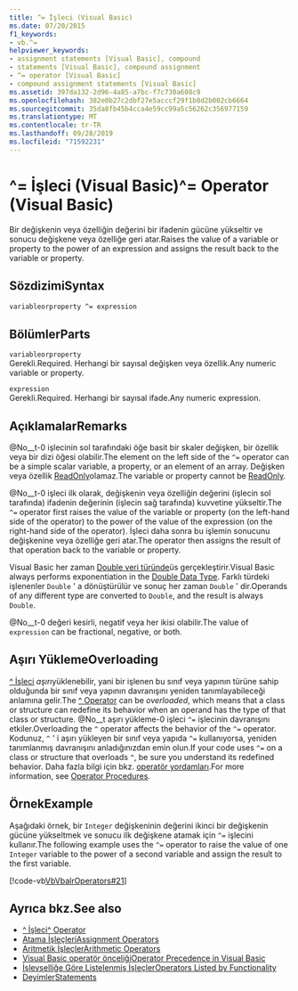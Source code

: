 ```yaml
---
title: ^= İşleci (Visual Basic)
ms.date: 07/20/2015
f1_keywords:
- vb.^=
helpviewer_keywords:
- assignment statements [Visual Basic], compound
- statements [Visual Basic], compound assignment
- ^= operator [Visual Basic]
- compound assignment statements [Visual Basic]
ms.assetid: 397da132-2d96-4a85-a7bc-f7c730a608c9
ms.openlocfilehash: 382e0b27c2dbf27e5acccf29f1b8d2b002cb6664
ms.sourcegitcommit: 35da8fb45b4cca4e59cc99a5c56262c356977159
ms.translationtype: MT
ms.contentlocale: tr-TR
ms.lasthandoff: 09/28/2019
ms.locfileid: "71592231"
---
```

# <a name="-operator-visual-basic"></a><span data-ttu-id="e8fbf-102">^= İşleci (Visual Basic)</span><span class="sxs-lookup"><span data-stu-id="e8fbf-102">^= Operator (Visual Basic)</span></span>
<span data-ttu-id="e8fbf-103">Bir değişkenin veya özelliğin değerini bir ifadenin gücüne yükseltir ve sonucu değişkene veya özelliğe geri atar.</span><span class="sxs-lookup"><span data-stu-id="e8fbf-103">Raises the value of a variable or property to the power of an expression and assigns the result back to the variable or property.</span></span>  
  
## <a name="syntax"></a><span data-ttu-id="e8fbf-104">Sözdizimi</span><span class="sxs-lookup"><span data-stu-id="e8fbf-104">Syntax</span></span>  
  
```vb  
variableorproperty ^= expression  
```  
  
## <a name="parts"></a><span data-ttu-id="e8fbf-105">Bölümler</span><span class="sxs-lookup"><span data-stu-id="e8fbf-105">Parts</span></span>  
 `variableorproperty`  
 <span data-ttu-id="e8fbf-106">Gerekli.</span><span class="sxs-lookup"><span data-stu-id="e8fbf-106">Required.</span></span> <span data-ttu-id="e8fbf-107">Herhangi bir sayısal değişken veya özellik.</span><span class="sxs-lookup"><span data-stu-id="e8fbf-107">Any numeric variable or property.</span></span>  
  
 `expression`  
 <span data-ttu-id="e8fbf-108">Gerekli.</span><span class="sxs-lookup"><span data-stu-id="e8fbf-108">Required.</span></span> <span data-ttu-id="e8fbf-109">Herhangi bir sayısal ifade.</span><span class="sxs-lookup"><span data-stu-id="e8fbf-109">Any numeric expression.</span></span>  
  
## <a name="remarks"></a><span data-ttu-id="e8fbf-110">Açıklamalar</span><span class="sxs-lookup"><span data-stu-id="e8fbf-110">Remarks</span></span>  
 <span data-ttu-id="e8fbf-111">@No__t-0 işlecinin sol tarafındaki öğe basit bir skaler değişken, bir özellik veya bir dizi öğesi olabilir.</span><span class="sxs-lookup"><span data-stu-id="e8fbf-111">The element on the left side of the `^=` operator can be a simple scalar variable, a property, or an element of an array.</span></span> <span data-ttu-id="e8fbf-112">Değişken veya özellik [ReadOnly](../../../visual-basic/language-reference/modifiers/readonly.md)olamaz.</span><span class="sxs-lookup"><span data-stu-id="e8fbf-112">The variable or property cannot be [ReadOnly](../../../visual-basic/language-reference/modifiers/readonly.md).</span></span>  
  
 <span data-ttu-id="e8fbf-113">@No__t-0 işleci ilk olarak, değişkenin veya özelliğin değerini (işlecin sol tarafında) ifadenin değerinin (işlecin sağ tarafında) kuvvetine yükseltir.</span><span class="sxs-lookup"><span data-stu-id="e8fbf-113">The `^=` operator first raises the value of the variable or property (on the left-hand side of the operator) to the power of the value of the expression (on the right-hand side of the operator).</span></span> <span data-ttu-id="e8fbf-114">İşleci daha sonra bu işlemin sonucunu değişkenine veya özelliğe geri atar.</span><span class="sxs-lookup"><span data-stu-id="e8fbf-114">The operator then assigns the result of that operation back to the variable or property.</span></span>  
  
 <span data-ttu-id="e8fbf-115">Visual Basic her zaman [Double veri türünde](../../../visual-basic/language-reference/data-types/double-data-type.md)üs gerçekleştirir.</span><span class="sxs-lookup"><span data-stu-id="e8fbf-115">Visual Basic always performs exponentiation in the [Double Data Type](../../../visual-basic/language-reference/data-types/double-data-type.md).</span></span> <span data-ttu-id="e8fbf-116">Farklı türdeki işlenenler `Double` ' a dönüştürülür ve sonuç her zaman `Double` ' dir.</span><span class="sxs-lookup"><span data-stu-id="e8fbf-116">Operands of any different type are converted to `Double`, and the result is always `Double`.</span></span>  
  
 <span data-ttu-id="e8fbf-117">@No__t-0 değeri kesirli, negatif veya her ikisi olabilir.</span><span class="sxs-lookup"><span data-stu-id="e8fbf-117">The value of `expression` can be fractional, negative, or both.</span></span>  
  
## <a name="overloading"></a><span data-ttu-id="e8fbf-118">Aşırı Yükleme</span><span class="sxs-lookup"><span data-stu-id="e8fbf-118">Overloading</span></span>  
 <span data-ttu-id="e8fbf-119">[^ İşleci](../../../visual-basic/language-reference/operators/exponentiation-operator.md) *aşırı*yüklenebilir, yani bir işlenen bu sınıf veya yapının türüne sahip olduğunda bir sınıf veya yapının davranışını yeniden tanımlayabileceği anlamına gelir.</span><span class="sxs-lookup"><span data-stu-id="e8fbf-119">The [^ Operator](../../../visual-basic/language-reference/operators/exponentiation-operator.md) can be *overloaded*, which means that a class or structure can redefine its behavior when an operand has the type of that class or structure.</span></span> <span data-ttu-id="e8fbf-120">@No__t aşırı yükleme-0 işleci `^=` işlecinin davranışını etkiler.</span><span class="sxs-lookup"><span data-stu-id="e8fbf-120">Overloading the `^` operator affects the behavior of the `^=` operator.</span></span> <span data-ttu-id="e8fbf-121">Kodunuz, `^` ' i aşırı yükleyen bir sınıf veya yapıda `^=` kullanıyorsa, yeniden tanımlanmış davranışını anladığınızdan emin olun.</span><span class="sxs-lookup"><span data-stu-id="e8fbf-121">If your code uses `^=` on a class or structure that overloads `^`, be sure you understand its redefined behavior.</span></span> <span data-ttu-id="e8fbf-122">Daha fazla bilgi için bkz. [operatör yordamları](../../../visual-basic/programming-guide/language-features/procedures/operator-procedures.md).</span><span class="sxs-lookup"><span data-stu-id="e8fbf-122">For more information, see [Operator Procedures](../../../visual-basic/programming-guide/language-features/procedures/operator-procedures.md).</span></span>  
  
## <a name="example"></a><span data-ttu-id="e8fbf-123">Örnek</span><span class="sxs-lookup"><span data-stu-id="e8fbf-123">Example</span></span>  
 <span data-ttu-id="e8fbf-124">Aşağıdaki örnek, bir `Integer` değişkeninin değerini ikinci bir değişkenin gücüne yükseltmek ve sonucu ilk değişkene atamak için `^=` işlecini kullanır.</span><span class="sxs-lookup"><span data-stu-id="e8fbf-124">The following example uses the `^=` operator to raise the value of one `Integer` variable to the power of a second variable and assign the result to the first variable.</span></span>  
  
 [!code-vb[VbVbalrOperators#21](~/samples/snippets/visualbasic/VS_Snippets_VBCSharp/VbVbalrOperators/VB/Class1.vb#21)]  
  
## <a name="see-also"></a><span data-ttu-id="e8fbf-125">Ayrıca bkz.</span><span class="sxs-lookup"><span data-stu-id="e8fbf-125">See also</span></span>

- [<span data-ttu-id="e8fbf-126">^ İşleci</span><span class="sxs-lookup"><span data-stu-id="e8fbf-126">^ Operator</span></span>](../../../visual-basic/language-reference/operators/exponentiation-operator.md)
- [<span data-ttu-id="e8fbf-127">Atama İşleçleri</span><span class="sxs-lookup"><span data-stu-id="e8fbf-127">Assignment Operators</span></span>](../../../visual-basic/language-reference/operators/assignment-operators.md)
- [<span data-ttu-id="e8fbf-128">Aritmetik İşleçler</span><span class="sxs-lookup"><span data-stu-id="e8fbf-128">Arithmetic Operators</span></span>](../../../visual-basic/language-reference/operators/arithmetic-operators.md)
- [<span data-ttu-id="e8fbf-129">Visual Basic operatör önceliği</span><span class="sxs-lookup"><span data-stu-id="e8fbf-129">Operator Precedence in Visual Basic</span></span>](../../../visual-basic/language-reference/operators/operator-precedence.md)
- [<span data-ttu-id="e8fbf-130">İşlevselliğe Göre Listelenmiş İşleçler</span><span class="sxs-lookup"><span data-stu-id="e8fbf-130">Operators Listed by Functionality</span></span>](../../../visual-basic/language-reference/operators/operators-listed-by-functionality.md)
- [<span data-ttu-id="e8fbf-131">Deyimler</span><span class="sxs-lookup"><span data-stu-id="e8fbf-131">Statements</span></span>](../../../visual-basic/programming-guide/language-features/statements.md)
